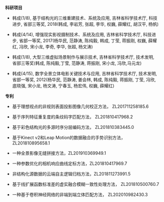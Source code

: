 <strong>  科研项目 </strong>



* 韩成(1/8), 基于结构光的三维重建技术、系统及应用, 吉林省科学技术厅, 科技进步, 省部三等奖, 2018(韩成, 李岩芳, 张超, 李华, 权巍, 薛耀红, 胡汉平, 杨帆)



* 韩成(4/14), 增强现实影视摄制技术、系统及应用, 吉林省科学技术厅, 科技进步, 省部一等奖, 2017(杨华民, 范静涛, 陈纯毅, 韩成, 丁莹, 蒋振刚, 权巍, 薛耀红, 冯欣, 宋小龙, 李奇, 李华, 张超, 杨文涛)



* 韩成(1/8), 大型三维虚拟场景制作与展示技术, 吉林省科学技术厅, 技术发明, 省部三等奖(韩成, 陈纯毅,丁莹, 范静涛, 蒋振刚, 宋小龙, 冯欣,马元龙)



* 韩成(4/15), 数字全景立体电影关键技术与应用, 吉林省科学技术厅, 技术发明, 省部一等奖, 2012(杨华民, 范静涛, 姜会林, 韩成, 陈纯毅, 蒋振刚, 丁莹, 冯欣, 底晓强, 宋小龙, 杨文涛, 宁春玉, 杨宏伟, 权巍, 薛耀红)





<strong>  专利 </strong>  



* 基于理想视点的非规则表面投影图像几何校正方法， ZL201711258185.6



* 基于序列特征重复度的条纹码字匹配方法， ZL201810417968.2



* 基于彩色结构光的多源时序分层编码方法， ZL201810383445.0



* 基于Kinect v2和Leap Motion的数据融合的手势识别方法， ZL201810895658.1



* 一种全景影像无缝拼接方法，ZL201910369949.1



* 一种参数优化的相机响应曲线定标方法，ZL201810417969.7



* 非结构化源数据的云端自主逻辑归档方法，ZL201811273991.5



* 基于线扩展函数标准差的虚实融合模糊一致性处理方法， ZL201810500760.7



* 一种基于卷积神经网络的非端到端立体匹配方法， ZL202010982430.3
